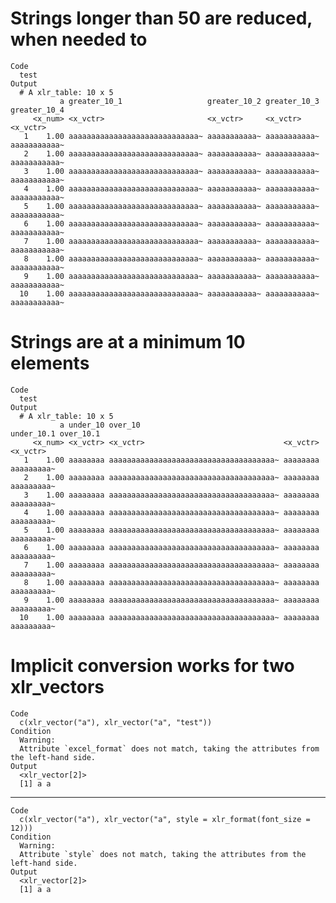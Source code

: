 # Strings longer than 50 are reduced, when needed to

    Code
      test
    Output
      # A xlr_table: 10 x 5
               a greater_10_1                   greater_10_2 greater_10_3 greater_10_4
         <x_num> <x_vctr>                       <x_vctr>     <x_vctr>     <x_vctr>    
       1    1.00 aaaaaaaaaaaaaaaaaaaaaaaaaaaaa~ aaaaaaaaaaa~ aaaaaaaaaaa~ aaaaaaaaaaa~
       2    1.00 aaaaaaaaaaaaaaaaaaaaaaaaaaaaa~ aaaaaaaaaaa~ aaaaaaaaaaa~ aaaaaaaaaaa~
       3    1.00 aaaaaaaaaaaaaaaaaaaaaaaaaaaaa~ aaaaaaaaaaa~ aaaaaaaaaaa~ aaaaaaaaaaa~
       4    1.00 aaaaaaaaaaaaaaaaaaaaaaaaaaaaa~ aaaaaaaaaaa~ aaaaaaaaaaa~ aaaaaaaaaaa~
       5    1.00 aaaaaaaaaaaaaaaaaaaaaaaaaaaaa~ aaaaaaaaaaa~ aaaaaaaaaaa~ aaaaaaaaaaa~
       6    1.00 aaaaaaaaaaaaaaaaaaaaaaaaaaaaa~ aaaaaaaaaaa~ aaaaaaaaaaa~ aaaaaaaaaaa~
       7    1.00 aaaaaaaaaaaaaaaaaaaaaaaaaaaaa~ aaaaaaaaaaa~ aaaaaaaaaaa~ aaaaaaaaaaa~
       8    1.00 aaaaaaaaaaaaaaaaaaaaaaaaaaaaa~ aaaaaaaaaaa~ aaaaaaaaaaa~ aaaaaaaaaaa~
       9    1.00 aaaaaaaaaaaaaaaaaaaaaaaaaaaaa~ aaaaaaaaaaa~ aaaaaaaaaaa~ aaaaaaaaaaa~
      10    1.00 aaaaaaaaaaaaaaaaaaaaaaaaaaaaa~ aaaaaaaaaaa~ aaaaaaaaaaa~ aaaaaaaaaaa~

# Strings are at a minimum 10 elements

    Code
      test
    Output
      # A xlr_table: 10 x 5
               a under_10 over_10                                under_10.1 over_10.1 
         <x_num> <x_vctr> <x_vctr>                               <x_vctr>   <x_vctr>  
       1    1.00 aaaaaaaa aaaaaaaaaaaaaaaaaaaaaaaaaaaaaaaaaaaaa~ aaaaaaaa   aaaaaaaaa~
       2    1.00 aaaaaaaa aaaaaaaaaaaaaaaaaaaaaaaaaaaaaaaaaaaaa~ aaaaaaaa   aaaaaaaaa~
       3    1.00 aaaaaaaa aaaaaaaaaaaaaaaaaaaaaaaaaaaaaaaaaaaaa~ aaaaaaaa   aaaaaaaaa~
       4    1.00 aaaaaaaa aaaaaaaaaaaaaaaaaaaaaaaaaaaaaaaaaaaaa~ aaaaaaaa   aaaaaaaaa~
       5    1.00 aaaaaaaa aaaaaaaaaaaaaaaaaaaaaaaaaaaaaaaaaaaaa~ aaaaaaaa   aaaaaaaaa~
       6    1.00 aaaaaaaa aaaaaaaaaaaaaaaaaaaaaaaaaaaaaaaaaaaaa~ aaaaaaaa   aaaaaaaaa~
       7    1.00 aaaaaaaa aaaaaaaaaaaaaaaaaaaaaaaaaaaaaaaaaaaaa~ aaaaaaaa   aaaaaaaaa~
       8    1.00 aaaaaaaa aaaaaaaaaaaaaaaaaaaaaaaaaaaaaaaaaaaaa~ aaaaaaaa   aaaaaaaaa~
       9    1.00 aaaaaaaa aaaaaaaaaaaaaaaaaaaaaaaaaaaaaaaaaaaaa~ aaaaaaaa   aaaaaaaaa~
      10    1.00 aaaaaaaa aaaaaaaaaaaaaaaaaaaaaaaaaaaaaaaaaaaaa~ aaaaaaaa   aaaaaaaaa~

# Implicit conversion works for two xlr_vectors

    Code
      c(xlr_vector("a"), xlr_vector("a", "test"))
    Condition
      Warning:
      Attribute `excel_format` does not match, taking the attributes from the left-hand side.
    Output
      <xlr_vector[2]>
      [1] a a

---

    Code
      c(xlr_vector("a"), xlr_vector("a", style = xlr_format(font_size = 12)))
    Condition
      Warning:
      Attribute `style` does not match, taking the attributes from the left-hand side.
    Output
      <xlr_vector[2]>
      [1] a a

